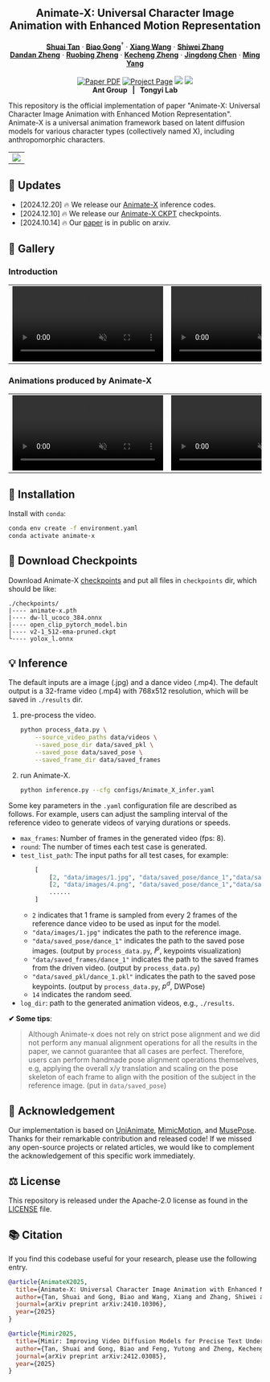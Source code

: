 
<p align="center">

  <h2 align="center">Animate-X: Universal Character Image Animation with Enhanced Motion Representation</h2>
  <p align="center">
    <a href=""><strong>Shuai Tan</strong></a>
    ·
    <a href="https://scholar.google.com/citations?user=BwdpTiQAAAAJ"><strong>Biao Gong</strong></a><sup>†</sup>
    ·
    <a href="https://scholar.google.com/citations?user=cQbXvkcAAAAJ"><strong>Xiang Wang</strong></a>
    ·
    <a href="https://scholar.google.com/citations?user=ZO3OQ-8AAAAJ"><strong>Shiwei Zhang</strong></a>
    <br>
    <a href="https://openreview.net/profile?id=~DanDan_Zheng1"><strong>Dandan Zheng</strong></a>
    ·
    <a href="https://scholar.google.com.hk/citations?user=S8FmqTUAAAAJ"><strong>Ruobing Zheng</strong></a>
    ·
    <a href="https://scholar.google.com/citations?user=hMDQifQAAAAJ"><strong>Kecheng Zheng</strong></a>
    ·
    <a href="https://openreview.net/profile?id=~Jingdong_Chen1"><strong>Jingdong Chen</strong></a>
    ·
    <a href="https://openreview.net/profile?id=~Ming_Yang2"><strong>Ming Yang</strong></a>            
    <br>
    <br>
        <a href="https://arxiv.org/abs/2410.10306"><img src='https://img.shields.io/badge/arXiv-Animate--X-red' alt='Paper PDF'></a>
        <a href='https://lucaria-academy.github.io/Animate-X/'><img src='https://img.shields.io/badge/Project_Page-Animate--X-blue' alt='Project Page'></a>
        <a href='https://mp.weixin.qq.com/s/vDR4kPLqnCUwfPiBNKKV9A'><img src='https://badges.aleen42.com/src/wechat.svg'></a>
        <a href='https://huggingface.co/Shuaishuai0219/Animate-X'><img src='https://img.shields.io/badge/%F0%9F%A4%97%20HuggingFace-Model-yellow'></a>
    <br>
    <b></a>Ant Group &nbsp; | &nbsp; </a>Tongyi Lab  </b>
    <br>
  </p>
</p>

This repository is the official implementation of paper "Animate-X: Universal Character Image Animation with Enhanced Motion Representation". Animate-X is a universal animation framework based on latent diffusion models for various character types (collectively named X), including anthropomorphic characters.
  <table align="center">
    <tr>
    <td>
      <img src="https://github.com/user-attachments/assets/fb2f4396-341f-4206-8d70-44d8b034f810">
    </td>
    </tr>
  </table>


## &#x1F4CC; Updates
* [2024.12.20] 🔥 We release our [Animate-X](https://github.com/antgroup/animate-x) inference codes.
* [2024.12.10] 🔥 We release our [Animate-X CKPT](https://huggingface.co/Shuaishuai0219/Animate-X) checkpoints.
* [2024.10.14] 🔥 Our [paper](https://arxiv.org/abs/2410.10306) is in public on arxiv.


## &#x1F304; Gallery
### Introduction 
<table class="center">
<tr>
    <td width=47% style="border: none">
        <video controls loop src="https://github.com/user-attachments/assets/085b70c4-cb68-4ac1-b45f-ed7f1c75bd5c" muted="false"></video>
    </td>
    <td width=53% style="border: none">
        <video controls loop src="https://github.com/user-attachments/assets/f6275c0d-fbca-43b4-b6d6-cf095723729e" muted="false"></video>
    </td>
</tr>
</table>

### Animations produced by Animate-X
<table class="center">
<tr>
    <td width=50% style="border: none">
        <video controls loop src="https://github.com/user-attachments/assets/732a3445-2054-4e7b-9c2d-9db21c39771e" muted="false"></video>
    </td>
        <td width=50% style="border: none">
        <video controls loop src="https://github.com/user-attachments/assets/f25af02c-e5be-4cab-ae64-c9e0b392643a" muted="false"></video>
    </td>
</tr>
</table>




## &#x1F680; Installation
Install with `conda`: 
```bash
conda env create -f environment.yaml
conda activate animate-x
```


## &#x1F680; Download Checkpoints
Download Animate-X [checkpoints](https://huggingface.co/Shuaishuai0219/Animate-X) and put all files in `checkpoints` dir, which should be like:
```
./checkpoints/
|---- animate-x.pth 
|---- dw-ll_ucoco_384.onnx
|---- open_clip_pytorch_model.bin
|---- v2-1_512-ema-pruned.ckpt
└---- yolox_l.onnx
```

## &#x1F4A1; Inference 

The default inputs are a image (.jpg) and a dance video (.mp4). The default output is a 32-frame video (.mp4) with 768x512 resolution, which will be saved in `./results` dir.

1. pre-process the video.
    ```bash
    python process_data.py \
        --source_video_paths data/videos \
        --saved_pose_dir data/saved_pkl \
        --saved_pose data/saved_pose \
        --saved_frame_dir data/saved_frames
    ```
2. run Animate-X.
    ```bash
    python inference.py --cfg configs/Animate_X_infer.yaml 
    ```


Some key parameters in the `.yaml` configuration file are described as follows. For example, users can adjust the sampling interval of the reference video to generate videos of varying durations or speeds.
- `max_frames`: Number of frames in the generated video (fps: 8).
- `round`: The number of times each test case is generated.
- `test_list_path`: The input paths for all test cases, for example:
    ```python
        [
            [2, "data/images/1.jpg", "data/saved_pose/dance_1","data/saved_frames/dance_1","data/saved_pkl/dance_1.pkl", 14],
            [2, "data/images/4.png", "data/saved_pose/dance_1","data/saved_frames/dance_1","data/saved_pkl/dance_1.pkl", 14],
            ......
        ]
    ```
    - `2` indicates that 1 frame is sampled from every 2 frames of the reference dance video to be used as input for the model.
    - `"data/images/1.jpg"` indicates the path to the reference image.
    - `"data/saved_pose/dance_1"` indicates the path to the saved pose images. (output by `process_data.py`, $I^p$, keypoints visualization)
    - `"data/saved_frames/dance_1"` indicates the path to the saved frames from the driven video. (output by `process_data.py`)
    - `"data/saved_pkl/dance_1.pkl"` indicates the path to the saved pose keypoints. (output by `process_data.py`, $p^d$, DWPose)
    - `14` indicates the random seed.
- `log_dir`: path to the generated animation videos, e.g., `./results`.


**&#10004; Some tips**:

> Although Animate-x does not rely on strict pose alignment and we did not perform any manual alignment operations for all the results in the paper, we cannot guarantee that all cases are perfect. Therefore, users can perform handmade pose alignment operations themselves, e.g, applying the overall x/y translation and scaling on the pose skeleton of each frame to align with the position of the subject in the reference image. (put in `data/saved_pose`) 


## &#x1F4E7; Acknowledgement
Our implementation is based on [UniAnimate](https://github.com/ali-vilab/UniAnimate), [MimicMotion](https://github.com/Tencent/MimicMotion), and [MusePose](https://github.com/TMElyralab/MusePose). Thanks for their remarkable contribution and released code! If we missed any open-source projects or related articles, we would like to complement the acknowledgement of this specific work immediately.

## &#x2696; License
This repository is released under the Apache-2.0 license as found in the [LICENSE](LICENSE) file.

## &#x1F4DA; Citation
If you find this codebase useful for your research, please use the following entry.
```BibTeX
@article{AnimateX2025,
  title={Animate-X: Universal Character Image Animation with Enhanced Motion Representation},
  author={Tan, Shuai and Gong, Biao and Wang, Xiang and Zhang, Shiwei and Zheng, Dandan and Zheng, Ruobing and Zheng, Kecheng and Chen, Jingdong and Yang, Ming},
  journal={arXiv preprint arXiv:2410.10306},
  year={2025}
}

@article{Mimir2025,
  title={Mimir: Improving Video Diffusion Models for Precise Text Understanding},
  author={Tan, Shuai and Gong, Biao and Feng, Yutong and Zheng, Kecheng and Zheng, Dandan and Shi, Shuwei and Shen, Yujun and Chen, Jingdong and Yang, Ming},
  journal={arXiv preprint arXiv:2412.03085},
  year={2025}
}
```
